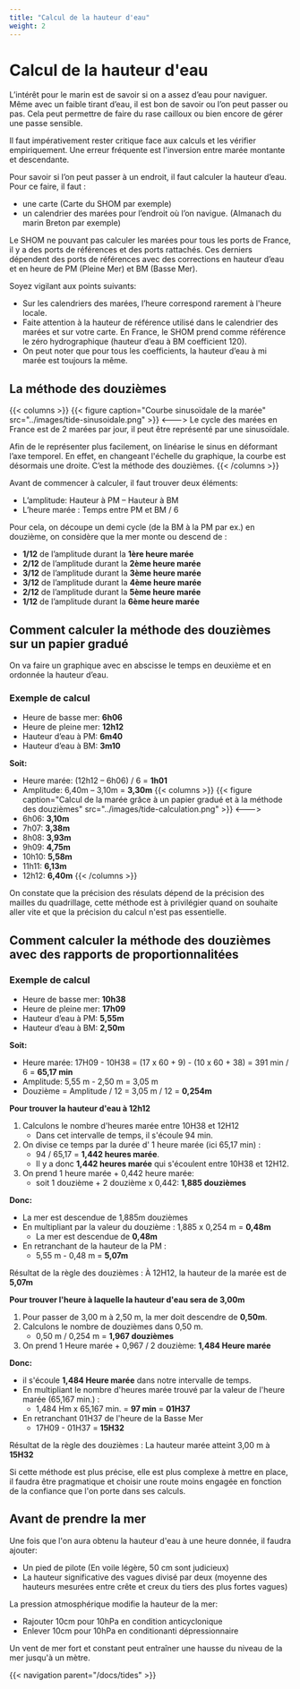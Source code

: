 ```yaml
---
title: "Calcul de la hauteur d'eau"
weight: 2
---
```


# Calcul de la hauteur d'eau

L’intérêt pour le marin est de savoir si on a assez d’eau pour naviguer. Même avec un faible tirant d’eau, il est bon de savoir ou l’on peut passer ou pas. Cela peut permettre de faire du rase cailloux ou bien encore de gérer une passe sensible. 

Il faut impérativement rester critique face aux calculs et les vérifier empiriquement. Une erreur fréquente est l'inversion entre marée montante et descendante.

Pour savoir si l’on peut passer à un endroit, il faut calculer la hauteur d’eau.
 Pour ce faire, il faut :
 * une carte (Carte du SHOM par exemple)
 * un calendrier des marées pour l’endroit où l’on navigue. (Almanach du marin Breton par exemple) 
 
Le SHOM ne pouvant pas calculer les marées pour tous les ports de France, il y a des ports de références et des ports rattachés. Ces derniers dépendent des ports de références avec des corrections en hauteur d’eau et en heure de PM (Pleine Mer) et BM (Basse Mer).

Soyez vigilant aux points suivants:
* Sur les calendriers des marées, l’heure correspond rarement à l'heure locale. 
* Faite attention à la hauteur de référence utilisé dans le calendrier des marées et sur votre carte. En France, le SHOM prend comme référence le zéro hydrographique (hauteur d’eau à BM coefficient 120).
* On peut noter que pour tous les coefficients, la hauteur d’eau à mi marée est toujours la même.

## La méthode des douzièmes

{{< columns >}}
{{< figure caption="Courbe sinusoïdale de la marée" src="../images/tide-sinusoidale.png" >}}
<--->
Le cycle des marées en France est de 2 marées par jour, il peut être représenté par une sinusoïdale.
 
 Afin de le représenter plus facilement, on linéarise le sinus en déformant l’axe temporel. En effet, en changeant l'échelle du graphique, la courbe est désormais une droite. C’est la méthode des douzièmes.
{{< /columns >}}

Avant de commencer à calculer, il faut trouver deux éléments:
* L’amplitude: Hauteur à PM – Hauteur à BM
* L’heure marée : Temps entre PM et BM / 6

Pour cela, on découpe un demi cycle (de la BM à la PM par ex.) en douzième, on considère que la mer monte ou descend de :
* **1/12** de l’amplitude durant la **1ère heure marée**
* **2/12** de l’amplitude durant la **2ème heure marée**
* **3/12** de l’amplitude durant la **3ème heure marée** 
* **3/12** de l’amplitude durant la **4ème heure marée**
* **2/12** de l’amplitude durant la **5ème heure marée**
* **1/12** de l’amplitude durant la **6ème heure marée**

## Comment calculer la méthode des douzièmes sur un papier gradué
On va faire un graphique avec en abscisse le temps en deuxième et en ordonnée la hauteur d’eau.

### Exemple de calcul
* Heure de basse mer: **6h06**
* Heure de pleine mer: **12h12** 
* Hauteur d’eau à PM: **6m40**
* Hauteur d’eau à BM: **3m10**

**Soit:**
* Heure marée: (12h12 – 6h06) / 6 = **1h01** 
* Amplitude: 6,40m – 3,10m = **3,30m**
{{< columns >}}
{{< figure caption="Calcul de la marée grâce à un papier gradué et à la méthode des douzièmes" src="../images/tide-calculation.png" >}}
<--->
* 6h06: **3,10m**
* 7h07: **3,38m**
* 8h08: **3,93m**
* 9h09: **4,75m**
* 10h10: **5,58m**
* 11h11: **6,13m**
* 12h12: **6,40m**
{{< /columns >}}

On constate que la précision des résulats dépend de la précision des mailles du quadrillage, cette méthode est à privilégier quand on souhaite aller vite et que la précision du calcul n'est pas essentielle.

## Comment calculer la méthode des douzièmes avec des rapports de proportionnalitées
### Exemple de calcul
* Heure de basse mer: **10h38**
* Heure de pleine mer: **17h09** 
* Hauteur d’eau à PM: **5,55m**
* Hauteur d’eau à BM: **2,50m**

**Soit:**
* Heure marée: 17H09 - 10H38 = (17 x 60 + 9) - (10 x 60 + 38) = 391 min / 6 = **65,17 min**
* Amplitude: 5,55 m - 2,50 m = 3,05 m
* Douzième = Amplitude / 12 = 3,05 m / 12 = **0,254m**

**Pour trouver la hauteur d'eau à 12h12**
1. Calculons le nombre d'heures marée entre 10H38 et 12H12
    - Dans cet intervalle de temps, il s'écoule 94 min.
2. On divise ce temps par la durée d' 1 heure marée (ici 65,17 min) :
    - 94 / 65,17 = **1,442 heures marée**.
    - Il y a donc **1,442 heures marée** qui s'écoulent entre 10H38 et 12H12.
3. On prend 1 heure marée + 0,442 heure marée:
    - soit 1 douzième + 2 douzième x 0,442: **1,885 douzièmes**

**Donc:** 
 - La mer est descendue de 1,885m douzièmes
 - En multipliant par la valeur du douzième : 1,885 x 0,254 m = **0,48m**
    - La mer est descendue de **0,48m**
 - En retranchant de la hauteur de la PM :
    - 5,55 m - 0,48 m = **5,07m**

Résultat de la règle des douzièmes :
À 12H12, la hauteur de la marée est de **5,07m**

**Pour trouver l'heure à laquelle  la hauteur d'eau sera de 3,00m**
1. Pour passer de 3,00 m à 2,50 m, la mer doit descendre de **0,50m**.
2. Calculons le nombre de douzièmes dans 0,50 m.
    - 0,50 m / 0,254 m = **1,967 douzièmes**
3. On prend 1 Heure marée + 0,967 / 2 douzième: **1,484 Heure marée**

**Donc:** 
- il s'écoule **1,484 Heure marée** dans notre intervalle de temps.
- En multipliant le nombre d'heures marée trouvé par la valeur de l'heure marée (65,167 min.) :
    - 1,484 Hm x 65,167 min. = **97 min** = **01H37**
- En retranchant 01H37 de l'heure de la Basse Mer
    - 17H09 - 01H37 = **15H32**
    
Résultat de la règle des douzièmes :
La hauteur marée atteint 3,00 m à **15H32**

Si cette méthode est plus précise, elle est plus complexe à mettre en place, il faudra être pragmatique et choisir une route moins engagée en fonction de la confiance que l'on porte dans ses calculs.

## Avant de prendre la mer
Une fois que l'on aura obtenu la hauteur d'eau à une heure donnée, il faudra ajouter:
* Un pied de pilote (En voile légère, 50 cm sont judicieux)
* La hauteur significative des vagues divisé par deux (moyenne des hauteurs mesurées entre crête et creux du tiers des plus fortes vagues)

La pression atmosphérique modifie la hauteur de la mer:
* Rajouter 10cm pour 10hPa en condition anticyclonique
* Enlever 10cm pour 10hPa en conditionanti dépressionnaire

Un vent de mer fort et constant peut entraîner une hausse du niveau de la mer jusqu'à un mètre.

{{< navigation parent="/docs/tides" >}}
